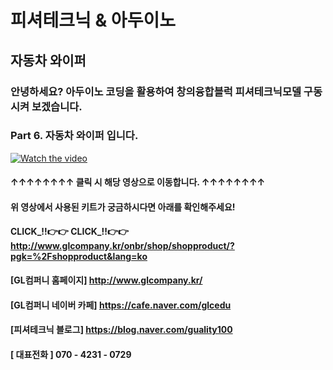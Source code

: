 # 피셔테크닉 & 아두이노
## 자동차 와이퍼
### 안녕하세요?  아두이노 코딩을 활용하여 창의융합블럭 피셔테크닉모델 구동시켜 보겠습니다.  

### Part 6. 자동차 와이퍼 입니다.

[![Watch the video](https://img.youtube.com/vi/004iAiFgxS4/0.jpg)](https://www.youtube.com/watch?v=004iAiFgxS4)
#### ↑↑↑↑↑↑↑↑ 클릭 시 해당 영상으로 이동합니다. ↑↑↑↑↑↑↑↑
#### 위 영상에서 사용된 키트가 궁금하시다면 아래를 확인해주세요!
#### CLICK_!!👉👉 CLICK_!!👉👉 http://www.glcompany.kr/onbr/shop/shopproduct/?pgk=%2Fshopproduct&lang=ko

#### [GL컴퍼니 홈페이지] http://www.glcompany.kr/
#### [GL컴퍼니 네이버 카페] https://cafe.naver.com/glcedu  
#### [피셔테크닉 블로그] https://blog.naver.com/guality100 
#### [ 대표전화 ]  070 - 4231 - 0729